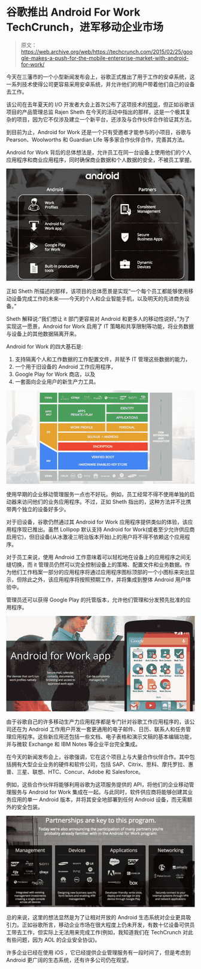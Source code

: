 # 谷歌推出 Android For Work TechCrunch，进军移动企业市场

> 原文：<https://web.archive.org/web/https://techcrunch.com/2015/02/25/google-makes-a-push-for-the-mobile-enterprise-market-with-android-for-work/>

今天在三藩市的一个小型新闻发布会上，谷歌正式推出了用于工作的安卓系统，这一系列技术使得公司更容易采用安卓系统，并允许他们的用户带着他们自己的设备去工作。

该公司在去年夏天的 I/O 开发者大会上首次公布了这项技术的[预览](https://web.archive.org/web/20221208233650/http://www.android.com/it/preview/)，但正如谷歌该项目的产品管理总监 Rajen Sheth 在今天的活动中指出的那样，这是一个极其复杂的项目，因为它不仅涉及建立一个新平台，还涉及与合作伙伴合作验证其方法。

到目前为止，Android for Work 还是一个只有受邀者才能参与的小项目，谷歌与 Pearson、Woolworths 和 Guardian Life 等多家合作伙伴合作，完善其方法。

Android for Work 背后的总体想法是，允许员工在同一台设备上使用他们的个人应用程序和商业应用程序，同时确保商业数据和个人数据的安全，不被员工掌握。

![Android for Work - Press Deck - 25 Feb 15 - Google Slides](img/33ddb80633f0ef9aff552098d6704ce3.png)

正如 Sheth 所描述的那样，该项目的总体愿景是实现“一个每个员工都能够使用移动设备完成工作的未来——今天的个人和企业智能手机，以及明天的先进商务设备。”

Sheth 解释说:“我们想让 it 部门更容易对 Android 和更多人的移动性说好。”为了实现这一愿景，Android for Work 启用了 IT 策略和共享限制等功能，将业务数据与设备上的其他数据隔离开来。

Android for Work 的四大基石是:

1.  支持隔离个人和工作数据的工作配置文件，并赋予 IT 管理这些数据的能力，
2.  一个用于旧设备的 Android 工作应用程序，
3.  Google Play for Work 商店，以及
4.  一套面向企业用户的新生产力工具。

![[PRESS] Android for Work - Press Deck - 25 Feb 15 - Google Slides-2](img/dcc35da1c0f99ec701e5c4a6189fd8e1.png)

使用早期的企业移动管理服务一点也不好玩。例如，员工经常不得不使用单独的启动器来访问他们的业务应用程序。不过，正如 Sheth 指出的，这种方法并不比携带两个独立的设备好多少。

对于旧设备，谷歌仍然通过其 Android for Work 应用程序提供类似的体验，该应用程序现已推出。虽然 Lollipop 默认支持 Android for Work(或者至少允许供应商启用它)，但旧设备(从冰激凌三明治版本开始)上的用户将不得不依赖这个应用程序。

对于员工来说，使用 Android 工作意味着可以轻松地在设备上的应用程序之间无缝切换，而 it 管理员仍然可以完全控制设备上的策略、配置文件和业务数据。作为他们工作档案一部分的应用程序将通过应用程序图标顶部的一个小图标来突出显示，但除此之外，该应用程序将按照预期工作，并将集成到整体 Android 用户体验中。

管理员还可以获得 Google Play 的托管版本，允许他们管理和分发预先批准的应用程序。

![[PRESS] Android for Work - Press Deck - 25 Feb 15 - Google Slides](img/cb857b405710970dd3a684a610bc8f3d.png)

由于谷歌自己的许多移动生产力应用程序都是专门针对谷歌工作应用程序的，该公司还在为 Android 工作用户开发一套更通用的电子邮件、日历、联系人和任务管理应用程序。这些新应用还包括一些文档、电子表格和演示文稿的基本编辑功能，并与微软 Exchange 和 IBM Notes 等企业平台完全集成。

在今天的新闻发布会上，谷歌强调，它在这个项目上与大量合作伙伴合作。其中包括拥有大型企业业务的硬件和软件公司，包括 SAP、Citrix、思科、摩托罗拉、惠普、三星、联想、HTC、Concur、Adobe 和 Salesforce。

例如，这些合作伙伴将能够利用谷歌为这项服务提供的 API，将他们的企业移动管理服务与 Android for Work 集成在一起。与此同时，软件供应商将能够创建其业务应用的单一 Android 版本，并将其安全地部署到任何 Android 设备，而无需额外的安全包装。

![[PRESS] Android for Work - Press Deck - 25 Feb 15 - Google Slides-1](img/7626b1f3d10cf142b585b5b723d8209f.png)

总的来说，这里的想法显然是为了让相对开放的 Android 生态系统对企业更具吸引力。正如谷歌所言，移动企业市场在很大程度上仍未开发，有数十亿设备可供员工带去工作，但实际上无法用来完成工作(例如，我知道我们在 TechCrunch 对此有些问题，因为 AOL 的企业安全协议)。

许多企业已经在使用 iOS ，它已经提供企业管理服务有一段时间了，但是考虑到 Android 更广阔的生态系统，还有许多公司仍在观望。